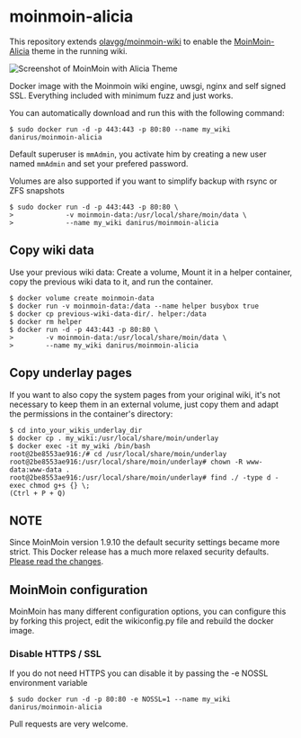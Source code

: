 # moinmoin-alicia

This repository extends [olavgg/moinmoin-wiki](https://github.com/olavgg/moinmoin-wiki) to enable the [MoinMoin-Alicia](https://github.com/danirus/moin-theme-alicia) theme in the running wiki.

![Screenshot of MoinMoin with Alicia Theme](https://github.com/danirus/moinmoin-alicia/screenshot.png)

Docker image with the Moinmoin wiki engine, uwsgi, nginx and self signed SSL.
Everything included with minimum fuzz and just works.

You can automatically download and run this with the following command:
    
    $ sudo docker run -d -p 443:443 -p 80:80 --name my_wiki danirus/moinmoin-alicia
    
Default superuser is `mmAdmin`, you activate him by creating a new user named `mmAdmin` and set your prefered password.

Volumes are also supported if you want to simplify backup with rsync or ZFS snapshots

    $ sudo docker run -d -p 443:443 -p 80:80 \
    >             -v moinmoin-data:/usr/local/share/moin/data \
    >             --name my_wiki danirus/moinmoin-alicia

## Copy wiki data

Use your previous wiki data: Create a volume, Mount it in a helper container, copy the previous wiki data to it, and run the container.

    $ docker volume create moinmoin-data
    $ docker run -v moinmoin-data:/data --name helper busybox true
    $ docker cp previous-wiki-data-dir/. helper:/data
    $ docker rm helper
    $ docker run -d -p 443:443 -p 80:80 \
    >        -v moinmoin-data:/usr/local/share/moin/data \
    >        --name my_wiki danirus/moinmoin-alicia

## Copy underlay pages

If you want to also copy the system pages from your original wiki, it's not necessary to keep them in an external volume, just copy them and adapt the permissions in the container's directory:

    $ cd into_your_wikis_underlay_dir
    $ docker cp . my_wiki:/usr/local/share/moin/underlay
    $ docker exec -it my_wiki /bin/bash
    root@2be8553ae916:/# cd /usr/local/share/moin/underlay
    root@2be8553ae916:/usr/local/share/moin/underlay# chown -R www-data:www-data .
    root@2be8553ae916:/usr/local/share/moin/underlay# find ./ -type d -exec chmod g+s {} \;
    (Ctrl + P + Q)

## NOTE

Since MoinMoin version 1.9.10 the default security settings became more strict. This Docker release has a much more relaxed security defaults. [Please read the changes](https://github.com/moinwiki/moin-1.9/blob/1.9.10/docs/CHANGES#L13).


## MoinMoin configuration

MoinMoin has many different configuration options, you can configure this by forking this project, edit the wikiconfig.py file and rebuild the docker image.


### Disable HTTPS / SSL

If you do not need HTTPS you can disable it by passing the -e NOSSL environment variable

    $ sudo docker run -d -p 80:80 -e NOSSL=1 --name my_wiki danirus/moinmoin-alicia

Pull requests are very welcome.

